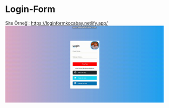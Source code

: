 # Login-Form
 
 Site Örneği: https://loginformkocabay.netlify.app/
<img src="https://github.com/Kocabay/Login-Form/blob/main/login.gif" width="auto">
